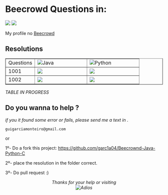 # Beecrowd Questions in:
[![](https://img.shields.io/badge/Java-ED8B00?style=for-the-badge&logo=openjdk&logoColor=white)]() [![](https://img.shields.io/badge/Python-14354C?style=for-the-badge&logo=python&logoColor=white)]()

My profile no [Beecrowd](https://www.beecrowd.com.br/judge/pt/profile/788313)

## Resolutions

<table border="1">
    <tr>
        <td> Questions</td>
        <td width="150">
            <img src ="https://cdn-icons-png.flaticon.com/512/5968/5968282.png" alt ="Java">
        </td>
        <td width="150">
         <img src ="https://cdn4.iconfinder.com/data/icons/logos-and-brands/512/267_Python_logo-512.png" alt ="Python">
        </td>
    </tr>
    <tr>
        <td>1001</td >
        <td>
            <a href="https://github.com/garc1a04/Beecrownd-Java-Python-C/blob/main/Questions-in-Java/1001.java"> <img src ="https://cdn.icon-icons.com/icons2/2406/PNG/512/eye_visible_hide_hidden_show_icon_145988.png"><a\>
        </td>
        <td>
            <a href=" "> <img src ="https://cdn.icon-icons.com/icons2/2406/PNG/512/eye_slash_visible_hide_hidden_show_icon_145987.png"><a\>
        </td>
    </tr>
    <tr>
        <td>1002</td>
        <td> <a href="https://github.com/garc1a04/Beecrownd-Java-Python-C/blob/main/Questions-in-Java/1001.java"> <img src ="https://cdn.icon-icons.com/icons2/2406/PNG/512/eye_visible_hide_hidden_show_icon_145988.png"><a\></td>
        <td>  <a href="Error"> <img src ="https://cdn.icon-icons.com/icons2/2406/PNG/512/eye_slash_visible_hide_hidden_show_icon_145987.png"><a\></td>
    </tr>
</table>

   *TABLE IN PROGRESS*
## Do you wanna to help ?
 *if you it found some error or fails, please send me a text in .*
        
    guigarciamonteiro@gmail.com

or

1º- Do a fork this project: https://github.com/garc1a04/Beecrownd-Java-Python-C

2º- place the resolution in the folder correct.   

3º- Do pull request :)   

<div align="Center">
<i>Thanks for your help or visiting <i>
    <br>
    <img src="https://media.tenor.com/4j0oG5XcDYkAAAAC/predator-handshake.gif" alt="Adios">
<div\>
